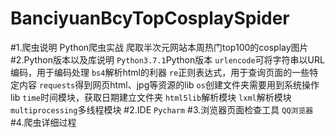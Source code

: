 # BanciyuanBcyTopCosplaySpider
#1.爬虫说明
Python爬虫实战 爬取半次元网站本周热门top100的cosplay图片
#2.Python版本以及库说明
`Python3.7.1`Python版本
`urlencode`可将字符串以URL编码，用于编码处理
`bs4`解析html的利器
`re`正则表达式，用于查询页面的一些特定内容
`requests`得到网页html、jpg等资源的lib
`os`创建文件夹需要用到系统操作lib
`time`时间模块，获取日期建立文件夹
`html5lib`解析模块
`lxml`解析模块
`multiprocessing`多线程模块
#2.IDE
`Pycharm`
#3.浏览器页面检查工具
`QQ浏览器`
#4.爬虫详细过程
